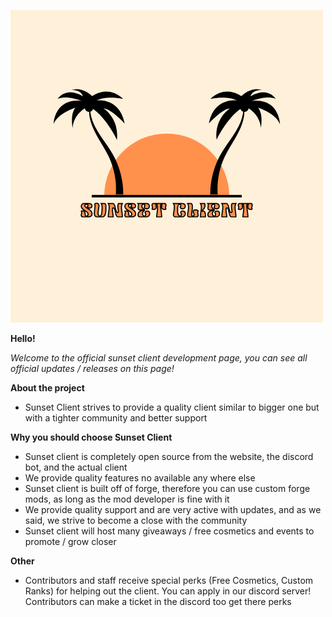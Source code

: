 ![Sunset logo](./assests/sunset.png)

**Hello!**

*Welcome to the official sunset client development page, you can see all official updates / releases on this page!*

**About the project**
* Sunset Client strives to provide a quality client similar to bigger one but with a tighter community and better support


**Why you should choose Sunset Client**
* Sunset client is completely open source from the website, the discord bot, and the actual client
* We provide quality features no available any where else
* Sunset client is built off of forge, therefore you can use custom forge mods, as long as the mod developer is fine with it
* We provide quality support and are very active with updates, and as we said, we strive to become a close with the community
* Sunset client will host many giveaways / free cosmetics and events to promote / grow closer

**Other**
* Contributors and staff receive special perks (Free Cosmetics, Custom Ranks) for helping out the client. You can apply in our discord server! Contributors can make a ticket in the discord too get there perks